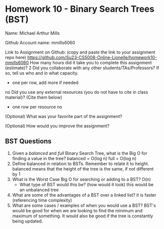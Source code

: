 # Homework 10 - Binary Search Trees (BST)

Name: Michael Arthur Mills

Github Account name: mmills6060 

Link to Assignment on Github: (copy and paste the link to your assignment repo here)
https://github.com/Su23-CS5008-Online-Lionelle/homework10-mmills6060
How many hours did it take you to complete this assignment (estimate)? 
2
Did you collaborate with any other students/TAs/Professors? If so, tell us who and in what capacity.  
- one per row, add more if needed

no
Did you use any external resources (you do not have to cite in class material)? (Cite them below)  
- one row per resource
no

(Optional) What was your favorite part of the assignment? 

(Optional) How would you improve the assignment? 

## BST Questions

1. Given a *balanced* and *full* Binary Search Tree, what is the Big O for finding a value in the tree?
balanced = O(log n)
full = O(log n)
2. Define balanced in relation to BSTs. Remember to relate it to height.
balanced means that the height of the tree is the same, if not different by 1 
3. What is the Worst Case Big O for searching or adding to a BST?
O(n)
   * What type of BST would this be? (how would it look)
   this would be an unbalanced tree
4. What are some of the advantages of a BST over a linked list?
it is faster (referencing time complexity)
5. What are some cases / examples of when you would use a BST?
BST's would be good for when we are looking to find the minimum and maximum of something. It would also be good if the tree is constantly being updated. 



